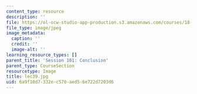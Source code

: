 ```yaml
---
content_type: resource
description: ''
file: https://ol-ocw-studio-app-production.s3.amazonaws.com/courses/18-01sc-single-variable-calculus-fall-2010/6a9f10d7332ec570aed56e722d7203d6_lec39.jpg
file_type: image/jpeg
image_metadata:
  caption: ''
  credit: ''
  image-alt: ''
learning_resource_types: []
parent_title: 'Session 101: Conclusion'
parent_type: CourseSection
resourcetype: Image
title: lec39.jpg
uid: 6a9f10d7-332e-c570-aed5-6e722d7203d6
---
```

